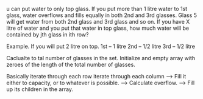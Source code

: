 
u can put water to only top glass. If you put more than 1 litre water to 1st glass, water overflows and fills equally in both 2nd and 3rd glasses. Glass 5 will get water from both 2nd glass and 3rd glass and so on.
If you have X litre of water and you put that water in top glass, how much water will be contained by jth glass in ith row?

Example. If you will put 2 litre on top.
1st – 1 litre
2nd – 1/2 litre
3rd – 1/2 litre

Caclualte to tal number of glasses in the set. 
Initialize and empty array with zeroes of the length of the total number of glasses. 

Basically iterate through each row 
  iterate through each column 
    --> Fill it either to capacity, or to whatever is possible. 
    --> Calculate overflow. 
    --> Fill up its children in the array. 
